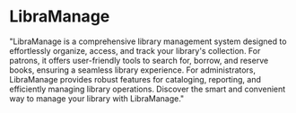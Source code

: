 # LibraManage


"LibraManage is a comprehensive library management system designed to effortlessly organize, access, and track your library's collection. For patrons, it offers user-friendly tools to search for, borrow, and reserve books, ensuring a seamless library experience. For administrators, LibraManage provides robust features for cataloging, reporting, and efficiently managing library operations. Discover the smart and convenient way to manage your library with LibraManage."

